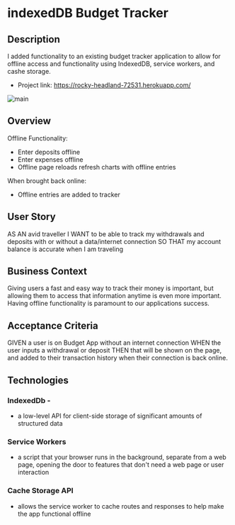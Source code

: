 # indexedDB Budget Tracker

## Description
  <p>I added functionality to an existing budget tracker application to allow for offline access and functionality using IndexedDB, service workers, and cashe storage.</p>

* Project link: https://rocky-headland-72531.herokuapp.com/

![main](https://user-images.githubusercontent.com/57735283/104964801-08a41380-5992-11eb-9892-e51d266cf2b6.PNG)

## Overview
<p>Offline Functionality:</p>

<ul>
  <li>Enter deposits offline</li>
  <li>Enter expenses offline</li>
  <li>Offline page reloads refresh charts with offline entries</li>
</ul>
<p>When brought back online:</p>
<ul>
  <li>Offline entries are added to tracker</li>
</ul>

## User Story
AS AN avid traveller
I WANT to be able to track my withdrawals and deposits with or without a data/internet connection
SO THAT my account balance is accurate when I am traveling

## Business Context
Giving users a fast and easy way to track their money is important, but allowing them to access that information anytime is even more important. Having offline functionality is paramount to our applications success.

## Acceptance Criteria
GIVEN a user is on Budget App without an internet connection
WHEN the user inputs a withdrawal or deposit
THEN that will be shown on the page, and added to their transaction history when their connection is back online.

## Technologies

### IndexedDb - 
-  a low-level API for client-side storage of significant amounts of structured data
### Service Workers 
 - a script that your browser runs in the background, separate from a web page, opening the door to features that don't need a web page or user interaction
### Cache Storage API
- allows the service worker to cache routes and responses to help make the app functional offline
